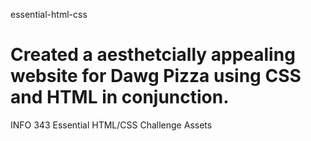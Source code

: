 essential-html-css

Created a aesthetcially appealing website for Dawg Pizza using CSS and HTML in conjunction.
==================

INFO 343 Essential HTML/CSS Challenge Assets

